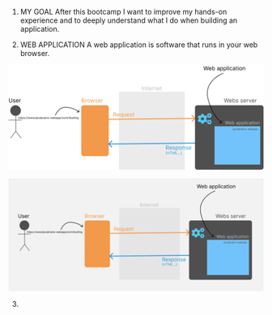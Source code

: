 1. MY GOAL
After this bootcamp I want to improve my hands-on experience and to deeply understand what I do when building an application.

2. WEB APPLICATION
A web application is software that runs in your web browser.

![Web application](<web app.jpg>)

![Alt text](app.png)

3. 